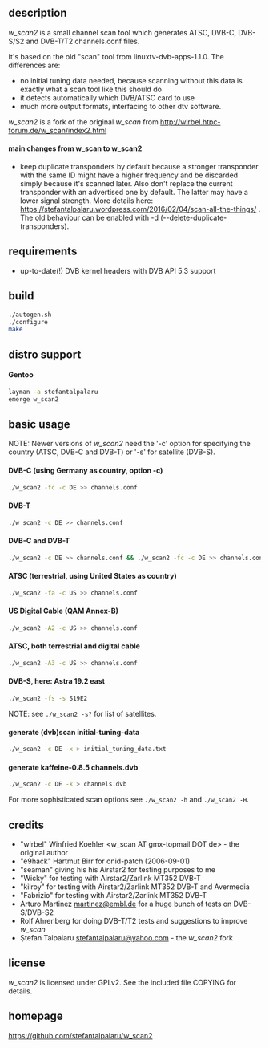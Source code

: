 ## description

*w\_scan2* is a small channel scan tool which generates ATSC, DVB-C, DVB-S/S2 and DVB-T/T2 channels.conf files.

It's based on the old "scan" tool from linuxtv-dvb-apps-1.1.0. The differences are:
- no initial tuning data needed, because scanning without this data is exactly
  what a scan tool like this should do
- it detects automatically which DVB/ATSC card to use
- much more output formats, interfacing to other dtv software.

*w\_scan2* is a fork of the original *w\_scan* from http://wirbel.htpc-forum.de/w_scan/index2.html

#### main changes from **w\_scan** to **w\_scan2**

- keep duplicate transponders by default because a stronger transponder with
  the same ID might have a higher frequency and be discarded simply because
  it's scanned later. Also don't replace the current transponder with an
  advertised one by default. The latter may have a lower signal strength.
  More details here:
  https://stefantalpalaru.wordpress.com/2016/02/04/scan-all-the-things/ .
  The old behaviour can be enabled with -d (--delete-duplicate-transponders).

## requirements

- up-to-date(!) DVB kernel headers with DVB API 5.3 support

## build

```sh
./autogen.sh
./configure
make
```

## distro support

#### Gentoo

```sh
layman -a stefantalpalaru
emerge w_scan2
```

## basic usage

NOTE: Newer versions of *w\_scan2* need the '-c' option for specifying the
country (ATSC, DVB-C and DVB-T) or '-s' for satellite (DVB-S).


#### DVB-C (using Germany as country, option -c)

```sh
./w_scan2 -fc -c DE >> channels.conf
```

#### DVB-T

```sh
./w_scan2 -c DE >> channels.conf
```

#### DVB-C and DVB-T

```sh
./w_scan2 -c DE >> channels.conf && ./w_scan2 -fc -c DE >> channels.conf
```

#### ATSC (terrestrial, using United States as country)

```sh
./w_scan2 -fa -c US >> channels.conf
```

#### US Digital Cable (QAM Annex-B)

```sh
./w_scan2 -A2 -c US >> channels.conf
```

#### ATSC, both terrestrial and digital cable

```sh
./w_scan2 -A3 -c US >> channels.conf
```

#### DVB-S, here: Astra 19.2 east

```sh
./w_scan2 -fs -s S19E2
```

NOTE: see ```./w_scan2 -s?``` for list of satellites.

#### generate (dvb)scan initial-tuning-data

```sh
./w_scan2 -c DE -x > initial_tuning_data.txt
```

#### generate kaffeine-0.8.5 channels.dvb

```sh
./w_scan2 -c DE -k > channels.dvb
```

For more sophisticated scan options see ```./w_scan2 -h``` and ```./w_scan2 -H```.

## credits

- "wirbel" Winfried Koehler <w_scan AT gmx-topmail DOT de> - the original author
- "e9hack" Hartmut Birr for onid-patch (2006-09-01)
- "seaman" giving his his Airstar2 for testing purposes to me
- "Wicky" for testing with Airstar2/Zarlink MT352 DVB-T
- "kilroy" for testing with Airstar2/Zarlink MT352 DVB-T and Avermedia
- "Fabrizio" for testing with Airstar2/Zarlink MT352 DVB-T
- Arturo Martinez <martinez@embl.de> for a huge bunch of tests on DVB-S/DVB-S2
- Rolf Ahrenberg for doing DVB-T/T2 tests and suggestions to improve *w\_scan*
- Ștefan Talpalaru <stefantalpalaru@yahoo.com> - the *w\_scan2* fork

## license

*w\_scan2* is licensed under GPLv2. See the included file COPYING for details.

## homepage

https://github.com/stefantalpalaru/w_scan2


